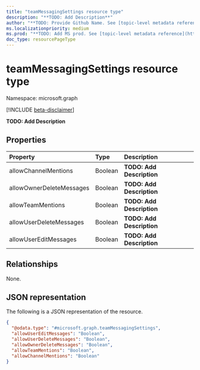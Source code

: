 ```yaml
---
title: "teamMessagingSettings resource type"
description: "**TODO: Add Description**"
author: "**TODO: Provide Github Name. See [topic-level metadata reference](https://msgo.azurewebsites.net/add/document/guidelines/metadata.html#topic-level-metadata)**"
ms.localizationpriority: medium
ms.prod: "**TODO: Add MS prod. See [topic-level metadata reference](https://msgo.azurewebsites.net/add/document/guidelines/metadata.html#topic-level-metadata)**"
doc_type: resourcePageType
---
```


# teamMessagingSettings resource type

Namespace: microsoft.graph

[!INCLUDE [beta-disclaimer](../../includes/beta-disclaimer.md)]

**TODO: Add Description**

## Properties
|Property|Type|Description|
|:---|:---|:---|
|allowChannelMentions|Boolean|**TODO: Add Description**|
|allowOwnerDeleteMessages|Boolean|**TODO: Add Description**|
|allowTeamMentions|Boolean|**TODO: Add Description**|
|allowUserDeleteMessages|Boolean|**TODO: Add Description**|
|allowUserEditMessages|Boolean|**TODO: Add Description**|

## Relationships
None.

## JSON representation
The following is a JSON representation of the resource.
<!-- {
  "blockType": "resource",
  "@odata.type": "microsoft.graph.teamMessagingSettings"
}
-->
``` json
{
  "@odata.type": "#microsoft.graph.teamMessagingSettings",
  "allowUserEditMessages": "Boolean",
  "allowUserDeleteMessages": "Boolean",
  "allowOwnerDeleteMessages": "Boolean",
  "allowTeamMentions": "Boolean",
  "allowChannelMentions": "Boolean"
}
```

